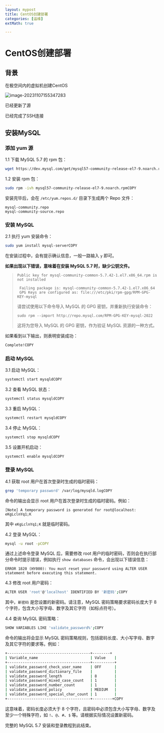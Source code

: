 ```yaml
---
layout: mypost
title: CentOS创建部署
categories: [运维]
extMath: true

---
```


# CentOS创建部署

## 背景

在极空间内的虚拟机创建CentOS

![image-20231107155347283](https://bear-iot-c-test.oss-cn-shenzhen.aliyuncs.com/biji/202311071556938.png)

已经更新了源

已经完成了SSH连接

## 安装MySQL

### 添加 yum 源

1.1 下载 MySQL 5.7 的 rpm 包：

```bash
wget https://dev.mysql.com/get/mysql57-community-release-el7-9.noarch.rpmCOPY
```

1.2 安装 rpm 包：

```bash
sudo rpm -ivh mysql57-community-release-el7-9.noarch.rpmCOPY
```

安装完毕后，会在 `/etc/yum.repos.d/` 目录下生成两个 Repo 文件：

```
mysql-community.repo
mysql-community-source.repo
```

### 安装 MySQL

2.1 执行 yum 安装命令：

```bash
sudo yum install mysql-serverCOPY
```

在安装过程中，会有提示确认信息，一般一路输入 `y` 即可。

**如果出现以下错误，意味着在安装 MySQL 5.7 时，缺少公钥文件。**

> ```
> Public key for mysql-community-common-5.7.42-1.el7.x86_64.rpm is not installed
> 
>  Failing package is: mysql-community-common-5.7.42-1.el7.x86_64
>  GPG Keys are configured as: file:///etc/pki/rpm-gpg/RPM-GPG-KEY-mysql
> ```
>
> 请尝试使用以下命令导入 MySQL 的 GPG 密钥，并重新执行安装命令：
>
> ```
> sudo rpm --import http://repo.mysql.com/RPM-GPG-KEY-mysql-2022
> ```
>
> 这将为您导入 MySQL 的 GPG 密钥，作为验证 MySQL 资源的一种方式。

如果看到以下输出，则表明安装成功：

```bash
Complete!COPY
```

### 启动 MySQL

3.1 启动 MySQL：

```bash
systemctl start mysqldCOPY
```

3.2 查看 MySQL 状态：

```bash
systemctl status mysqldCOPY
```

3.3 重启 MySQL：

```bash
systemctl restart mysqldCOPY
```

3.4 停止 MySQL：

```bash
systemctl stop mysqldCOPY
```

3.5 设置开机启动：

```bash
systemctl enable mysqldCOPY
```

### 登录 MySQL

4.1 获取 root 用户在首次登录时生成的临时密码：

```bash
grep 'temporary password' /var/log/mysqld.logCOPY
```

命令的输出会显示 root 用户在首次登录时生成的临时密码。例如：

```
[Note] A temporary password is generated for root@localhost: eKgLclnYq1;K
```

其中 `eKgLclnYq1;K` 就是临时密码。

4.2 登录 MySQL：

```bash
mysql -u root -pCOPY
```

通过上述命令登录 MySQL 后，需要修改 root 用户的临时密码，否则会在执行部分命令时提示错误，例如执行 `show databases` 命令，会出现以下错误信息：

```
ERROR 1820 (HY000): You must reset your password using ALTER USER statement before executing this statement.
```

4.3 修改 root 用户密码：

```bash
ALTER USER 'root'@'localhost' IDENTIFIED BY '新密码';COPY
```

其中，`新密码` 是您设置的新密码。请注意，MySQL 密码策略要求密码长度大于 8 个字符，包含大小写字母、数字及其它字符（如标点符号）。

4.4 查询 MySQL 密码策略：

```bash
SHOW VARIABLES LIKE 'validate_password%';COPY
```

命令的输出将会显示 MySQL 密码策略规则，包括密码长度、大小写字母、数字及其它字符的要求等。例如：

```bash
+--------------------------------------+--------+
| Variable_name                        | Value    |
+--------------------------------------+----------+
| validate_password_check_user_name    | OFF      |
| validate_password_dictionary_file    |          |
| validate_password_length             | 8        |
| validate_password_mixed_case_count   | 1        |
| validate_password_number_count       | 1        |
| validate_password_policy             | MEDIUM   |
| validate_password_special_char_count | 1        |
+--------------------------------------+---------+COPY
```

这意味着，密码长度必须大于 8 个字符，且密码中必须包含大小写字母、数字及至少一个特殊字符，如 `!`、`@`、`#`、`$` 等。请根据实际情况设置新密码。

完整的 MySQL 5.7 安装和登录教程到此结束。